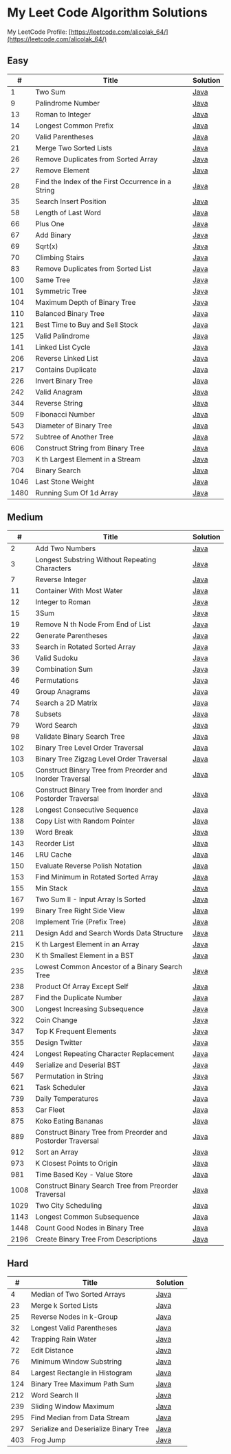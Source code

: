 # My Leet Code Algorithm Solutions

My LeetCode Profile: [https://leetcode.com/alicolak_64/](https://leetcode.com/alicolak_64/)

 ## Easy

| # |  Title  | Solution |  
|---|  -----  | -------- | 
| 1 | Two Sum | [Java](/Easy/1-TwoSum/)|
| 9 | Palindrome Number | [Java](/Easy/9-PalindromeNumber/)|
| 13 | Roman to Integer | [Java](/Easy/13-RomanToInteger/)|
| 14 | Longest Common Prefix | [Java](/Easy/14-LongestCommonPrefix/)|
| 20 | Valid Parentheses | [Java](/Easy/20-ValidParentheses/)|
| 21 | Merge Two Sorted Lists | [Java](/Easy/21-MergeTwoSortedLists/)|
| 26 | Remove Duplicates from Sorted Array | [Java](/Easy/26-RemoveDuplicatesfromSortedArray/)|
| 27 | Remove Element | [Java](/Easy/27-RemoveElement/)|
| 28 | Find the Index of the First Occurrence in a String | [Java](/Easy/28-FindtheIndexoftheFirstOccurrenceinaString/)|
| 35 | Search Insert Position | [Java](/Easy/35-SearchInsertPosition/)|
| 58 | Length of Last Word | [Java](/Easy/58-LengthofLastWord/)|
| 66 | Plus One | [Java](/Easy/66-PlusOne/)|
| 67 | Add Binary | [Java](/Easy/67-AddBinary/)|
| 69 | Sqrt(x) | [Java](/Easy/69-Sqrt(x)/)|
| 70 | Climbing Stairs | [Java](/Easy/70-ClimbingStairs/)|
| 83 | Remove Duplicates from Sorted List | [Java](/Easy/83-RemoveDuplicatesfromSortedList/)|
| 100 | Same Tree | [Java](/Easy/100-SameTree/)|
| 101 | Symmetric Tree | [Java](/Easy/101-SymmetricTree/)|
| 104 | Maximum Depth of Binary Tree | [Java](/Easy/104-MaximumDepthofBinaryTree/)|
| 110 | Balanced Binary Tree | [Java](/Easy/110-BalancedBinaryTree/)|
| 121 | Best Time to Buy and Sell Stock | [Java](/Easy/121-BestTimetoBuyandSellStock/)|
| 125 | Valid Palindrome | [Java](/Easy/125-ValidPalindrome/)|
| 141 | Linked List Cycle | [Java](/Easy/141-LinkedListCycle/)|
| 206 | Reverse Linked List | [Java](/Easy/206-ReverseLinkedList/)|
| 217 | Contains Duplicate | [Java](/Easy/217-ContainsDuplicate/)|
| 226 | Invert Binary Tree | [Java](/Easy/226-InvertBinaryTree/)|
| 242 | Valid Anagram | [Java](/Easy/242-ValidAnagram/)|
| 344 | Reverse String | [Java](/Easy/344-ReverseString/)|
| 509 | Fibonacci Number | [Java](/Easy/509-FibonacciNumber/)|
| 543 | Diameter of Binary Tree | [Java](/Easy/543-DiameterofBinaryTree/)|
| 572 | Subtree of Another Tree | [Java](/Easy/572-SubtreeofAnotherTree/)|
| 606 | Construct String from Binary Tree | [Java](/Easy/606-ConstructStringfromBinaryTree/)|
| 703 | K th Largest Element in a Stream | [Java](/Easy/703-KthLargestElementinaStream/)|
| 704 | Binary Search | [Java](/Easy/704-BinarySearch/)|
| 1046 | Last Stone Weight | [Java](/Easy/1046-LastStoneWeight/)|
| 1480 | Running Sum Of 1d Array | [Java](/Easy/1480-RunningSumof1dArray/)|

 ## Medium

| # |  Title  | Solution |  
|---|  -----  | -------- | 
| 2 | Add Two Numbers | [Java](/Medium/2-AddTwoNumbers/)|
| 3 | Longest Substring Without Repeating Characters | [Java](/Medium/3-LongestSubstringWithoutRepeatingCharacters/)|
| 7 | Reverse Integer | [Java](/Medium/7-ReverseInteger/)|
| 11 | Container With Most Water | [Java](/Medium/11-ContainerWithMostWater/)|
| 12 | Integer to Roman | [Java](/Medium/12-IntegertoRoman/)|
| 15 | 3Sum | [Java](/Medium/15-3Sum/)|
| 19 | Remove N th Node From End of List | [Java](/Medium/19-RemoveNthNodeFromEndofList/)|
| 22 | Generate Parentheses | [Java](/Medium/22-GenerateParentheses/)|
| 33 | Search in Rotated Sorted Array | [Java](/Medium/33-SearchinRotatedSortedArray/)|
| 36 | Valid Sudoku | [Java](/Medium/36-ValidSudoku/)|
| 39 | Combination Sum | [Java](/Medium/39-CombinationSum/)|
| 46 | Permutations | [Java](/Medium/46-Permutations/)|
| 49 | Group Anagrams | [Java](/Medium/49-GroupAnagrams/)|
| 74 | Search a 2D Matrix | [Java](/Medium/74-Searcha2DMatrix/)|
| 78 | Subsets | [Java](/Medium/78-Subsets/)|
| 79 | Word Search | [Java](/Medium/79-WordSearch/)|
| 98 | Validate Binary Search Tree | [Java](/Medium/98-ValidateBinarySearchTree/)|
| 102 | Binary Tree Level Order Traversal | [Java](/Medium/102-BinaryTreeLevelOrderTraversal/)|
| 103 | Binary Tree Zigzag Level Order Traversal | [Java](/Medium/103-BinaryTreeZigzagLevelOrderTraversal/)|
| 105 | Construct Binary Tree from Preorder and Inorder Traversal | [Java](/Medium/105-ConstructBinaryTreefromPreorderandInorderTraversal/)|
| 106 | Construct Binary Tree from Inorder and Postorder Traversal | [Java](/Medium/106-ConstructBinaryTreefromInorderandPostorderTraversal/)|
| 128 | Longest Consecutive Sequence | [Java](/Medium/128-LongestConsecutiveSequence/)|
| 138 | Copy List with Random Pointer | [Java](/Medium/138-CopyListwithRandomPointer/)|
| 139 | Word Break | [Java](/Medium/139-WordBreak/)|
| 143 | Reorder List | [Java](/Medium/143-ReorderList/)|
| 146 | LRU Cache | [Java](/Medium/146-LRUCache/)|
| 150 | Evaluate Reverse Polish Notation | [Java](/Medium/150-EvaluateReversePolishNotation/)|
| 153 | Find Minimum in Rotated Sorted Array | [Java](/Medium/153-FindMinimuminRotatedSortedArray/)|
| 155 | Min Stack | [Java](/Medium/155-MinStack/)|
| 167 | Two Sum II - Input Array Is Sorted | [Java](/Medium/167-TwoSumII_InputArrayIsSorted/)|
| 199 | Binary Tree Right Side View | [Java](/Medium/199-BinaryTreeRightSideView/)|
| 208 | Implement Trie (Prefix Tree) | [Java](/Medium/208-ImplementTrie(Prefix%20Tree)/)|
| 211 | Design Add and Search Words Data Structure | [Java](/Medium/211-DesignAddandSearchWordsDataStructure/)|
| 215 | K th Largest Element in an Array | [Java](/Medium/215-KthLargestElementinanArray/)|
| 230 | K th Smallest Element in a BST | [Java](/Medium/230-KthSmallestElementinaBST/)|
| 235 | Lowest Common Ancestor of a Binary Search Tree | [Java](/Medium/235-LowestCommonAncestorofaBinarySearchTree/)|
| 238 | Product Of Array Except Self | [Java](/Medium/238-ProductofArrayExceptSelf/)|
| 287 | Find the Duplicate Number | [Java](/Medium/287-FindtheDuplicateNumber/)|
| 300 | Longest Increasing Subsequence | [Java](/Medium/300-LongestIncreasingSubsequence/)|
| 322 | Coin Change | [Java](/Medium/322-CoinChange/)|
| 347 | Top K Frequent Elements | [Java](/Medium/347-TopKFrequentElements/)|
| 355 | Design Twitter | [Java](/Medium/355-DesignTwitter/)|
| 424 | Longest Repeating Character Replacement | [Java](/Medium/424-LongestRepeatingCharacterReplacement/)|
| 449 | Serialize and Deserial BST | [Java](/Medium/449-SerializeandDeserializeBST/)|
| 567 | Permutation in String | [Java](/Medium/567-PermutationinString/)|
| 621 | Task Scheduler | [Java](/Medium/621-TaskScheduler/)|
| 739 | Daily Temperatures | [Java](/Medium/739-DailyTemperatures/)|
| 853 | Car Fleet | [Java](/Medium/853-CarFleet/)|
| 875 | Koko Eating Bananas | [Java](/Medium/875-KokoEatingBananas/)|
| 889 | Construct Binary Tree from Preorder and Postorder Traversal | [Java](/Medium/889-ConstructBinaryTreefromPreorderandPostorderTraversal/)|
| 912 | Sort an Array | [Java](/Medium/912-SortanArray/)|
| 973 | K Closest Points to Origin | [Java](/Medium/973-KClosestPointstoOrigin/)|
| 981 | Time Based Key - Value Store | [Java](/Medium/981-TimeBasedKey-ValueStore/)|
| 1008 | Construct Binary Search Tree from Preorder Traversal | [Java](/Medium/1008-ConstructBinarySearchTreefromPreorderTraversal/)|
| 1029 | Two City Scheduling | [Java](/Medium/1029-TwoCityScheduling/)|
| 1143 | Longest Common Subsequence | [Java](/Medium/1143-LongestCommonSubsequence/)|
| 1448 | Count Good Nodes in Binary Tree | [Java](/Medium/1448-CountGoodNodesinBinaryTree/)|
| 2196 | Create Binary Tree From Descriptions | [Java](/Medium/2196-CreateBinaryTreeFromDescriptions/)|

 ## Hard

| # |  Title  | Solution |  
|---|  -----  | -------- | 
| 4 | Median of Two Sorted Arrays | [Java](/Hard/4-MedianofTwoSortedArrays/)|
| 23 | Merge k Sorted Lists | [Java](/Hard/23-MergekSortedLists/)|
| 25 | Reverse Nodes in k-Group | [Java](/Hard/25-ReverseNodesink-Group/)|
| 32 | Longest Valid Parentheses | [Java](/Hard/32-LongestValidParentheses/)|
| 42 | Trapping Rain Water | [Java](/Hard/42-TrappingRainWater/)|
| 72 | Edit Distance | [Java](/Hard/72-EditDistance/)|
| 76 | Minimum Window Substring | [Java](/Hard/76-MinimumWindowSubstring/)|
| 84 | Largest Rectangle in Histogram | [Java](/Hard/84-LargestRectanglenHistogram/)|
| 124 | Binary Tree Maximum Path Sum | [Java](/Hard/124-BinaryTreeMaximumPathSum/)|
| 212 | Word Search II | [Java](/Hard/212-WordSearchII/)|
| 239 | Sliding Window Maximum | [Java](/Hard/239-SlidingWindowMaximum/)|
| 295 | Find Median from Data Stream | [Java](/Hard/295-FindMedianfromDataStream/)|
| 297 | Serialize and Deserialize Binary Tree | [Java](/Hard/297-SerializeandDeserializeBinaryTree/)|
| 403 | Frog Jump | [Java](/Hard/403-FrogJump/)|